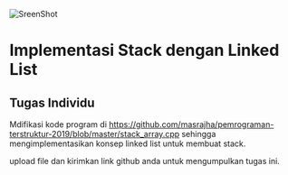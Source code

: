 ![SreenShot](https://github.com/BrondoL/Stack_LIFO/blob/master/ScreenShot/ss.png)

# Implementasi Stack dengan Linked List

## Tugas Individu

Mdifikasi kode program di https://github.com/masrajha/pemrograman-terstruktur-2019/blob/master/stack_array.cpp sehingga mengimplementasikan konsep linked list untuk membuat stack.

upload file dan kirimkan link github anda untuk mengumpulkan tugas ini.


